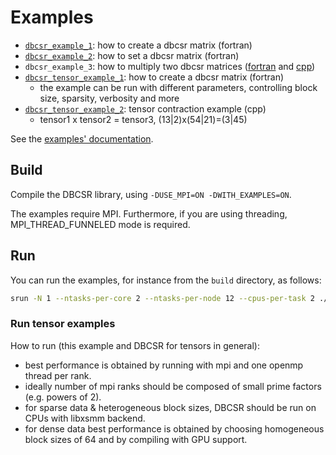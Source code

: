 # Examples

- [`dbcsr_example_1`](dbcsr_example_1.F): how to create a dbcsr matrix (fortran)
- [`dbcsr_example_2`](dbcsr_example_2.F): how to set a dbcsr matrix (fortran)
- `dbcsr_example_3`: how to multiply two dbcsr matrices ([fortran](dbcsr_example_3.F) and [cpp](dbcsr_example_3.cpp))
- [`dbcsr_tensor_example_1`](dbcsr_tensor_example_1.F): how to create a dbcsr matrix (fortran)
    - the example can be run with different parameters, controlling block size, sparsity, verbosity and more
- [`dbcsr_tensor_example_2`](dbcsr_tensor_example_2.cpp): tensor contraction example (cpp)
    - tensor1 x tensor2 = tensor3, (13|2)x(54|21)=(3|45)

See the [examples' documentation](../docs/guide/2-user-guide/3-examples/index.md).

## Build

Compile the DBCSR library, using `-DUSE_MPI=ON -DWITH_EXAMPLES=ON`.

The examples require MPI. Furthermore, if you are using threading, MPI_THREAD_FUNNELED mode is required.

## Run

You can run the examples, for instance from the `build` directory, as follows:

```bash
srun -N 1 --ntasks-per-core 2 --ntasks-per-node 12 --cpus-per-task 2 ./examples/dbcsr_example_1
```

### Run tensor examples

How to run (this example and DBCSR for tensors in general):
* best performance is obtained by running with mpi and one openmp thread per rank.
* ideally number of mpi ranks should be composed of small prime factors (e.g. powers of 2).
* for sparse data & heterogeneous block sizes, DBCSR should be run on CPUs with libxsmm backend.
* for dense data best performance is obtained by choosing homogeneous block sizes of 64 and by compiling with GPU support.

